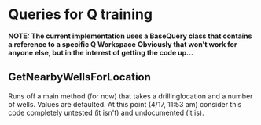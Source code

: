 # Queries for Q training
**NOTE: The current implementation uses a BaseQuery class that contains a reference to a specific Q Workspace**
**Obviously that won't work for anyone else, but in the interest of getting the code up...**
## GetNearbyWellsForLocation
Runs off a main method (for now) that takes a drillinglocation and a number of wells. Values are defaulted. At this point (4/17, 11:53 am) consider this code completely untested (it isn't) and undocumented (it is).
